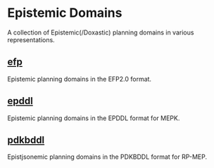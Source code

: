 # Epistemic Domains

A collection of Epistemic(/Doxastic) planning domains in various representations.

## [efp](efp/)

Epistemic planning domains in the EFP2.0 format.

## [epddl](epddl/)

Epistemic planning domains in the EPDDL format for MEPK.

## [pdkbddl](pdkbddl/)

Epistjsonemic planning domains in the PDKBDDL format for RP-MEP.
